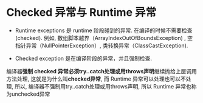 # Checked 异常与 Runtime 异常


* Runtime exceptions 是 runtime 阶段碰到的异常. 在编译的时候不需要检查 (checked). 例如,
数组脚本越界（ArrayIndexOutOfBoundsException) ,
空指针异常（NullPointerException）,
类转换异常（ClassCastException).

* Checked exception 是在编译阶段的异常，并且强制检查.

编译器**强制 checked 异常必须try..catch处理或用throws声明**继续抛给上层调用方法处理,
这就是为什么叫**checked异常**,
而 Runtime 异常可以处理也可以不处理,
所以,
编译器不强制用try..catch处理或用throws声明,
所以 Runtime 异常也称为unchecked异常